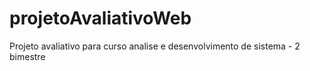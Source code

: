 # projetoAvaliativoWeb
 Projeto avaliativo para curso analise e desenvolvimento de sistema - 2 bimestre

